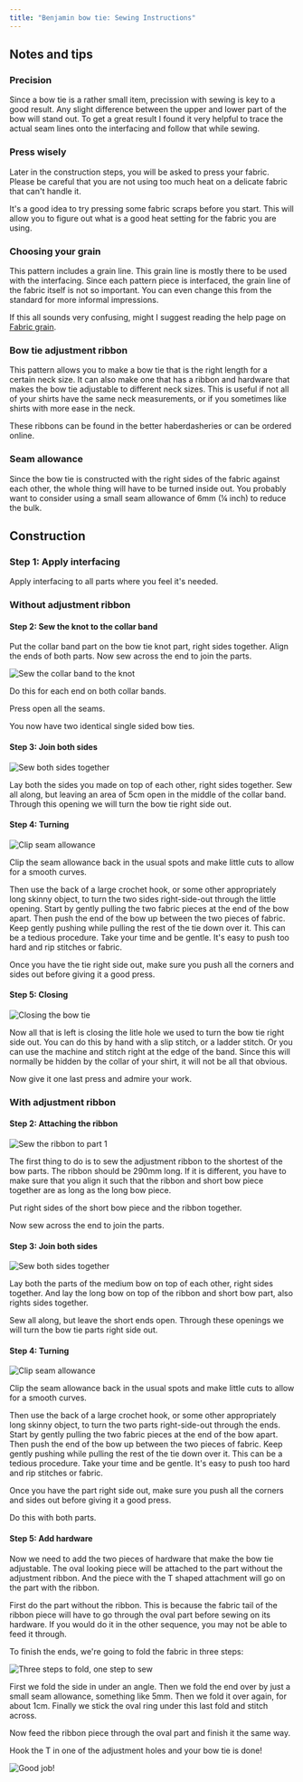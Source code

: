 ```yaml
---
title: "Benjamin bow tie: Sewing Instructions"
---
```


## Notes and tips

### Precision

Since a bow tie is a rather small item, precission with sewing is key to a good result.
Any slight difference between the upper and lower part of the bow will stand out.
To get a great result I found it very helpful to trace the actual seam lines
onto the interfacing and follow that while sewing.

### Press wisely

Later in the construction steps, you will be asked to press your fabric. Please be careful
that you are not using too much heat on a delicate fabric that can't handle it.

It's a good idea to try pressing some fabric scraps before you start. This will allow you to
figure out what is a good heat setting for the fabric you are using.

### Choosing your grain

This pattern includes a grain line. This grain line is mostly there to be used with
the interfacing. Since each pattern piece is interfaced, the grain line of the fabric
itself is not so important. You can even change this from the standard for more
informal impressions.

<Note>

If this all sounds very confusing, might I suggest reading the help
page on [Fabric grain](/docs/sewing/fabric-grain).

</Note>

### Bow tie adjustment ribbon

This pattern allows you to make a bow tie that is the right length for a certain neck
size. It can also make one that has a ribbon and hardware that makes the bow tie
adjustable to different neck sizes. This is useful if not all of your shirts have
the same neck measurements, or if you sometimes like shirts with more ease in the
neck.

These ribbons can be found in the better haberdasheries or can be ordered online.

### Seam allowance

Since the bow tie is constructed with the right sides of the fabric against each other,
the whole thing will have to be turned inside out. You probably want to consider using
a small seam allowance of 6mm (¼ inch) to reduce the bulk.

## Construction

### Step 1: Apply interfacing

Apply interfacing to all parts where you feel it's needed.

### Without adjustment ribbon

#### Step 2: Sew the knot to the collar band

Put the collar band part on the bow tie knot part, right sides together.
Align the ends of both parts. Now sew across the end to join the parts.

![Sew the collar band to the knot](step12.png)

Do this for each end on both collar bands.

Press open all the seams.

You now have two identical single sided bow ties.

#### Step 3: Join both sides

![Sew both sides together](step13.png)

Lay both the sides you made on top of each other, right sides together. Sew all
along, but leaving an area of 5cm open in the middle of the collar band. Through
this opening we will turn the bow tie right side out.

#### Step 4: Turning

![Clip seam allowance](step14.png)

Clip the seam allowance back in the usual spots and make little cuts to allow for
a smooth curves.

Then use the back of a large crochet hook, or some other appropriately long skinny
object, to turn the two sides right-side-out through the little opening. Start by
gently pulling the two fabric pieces at the end of the bow apart. Then push the
end of the bow up between the two pieces of fabric. Keep gently pushing while
pulling the rest of the tie down over it. This can be a tedious procedure. Take
your time and be gentle. It's easy to push too hard and rip stitches or fabric.

Once you have the tie right side out, make sure you push all the corners and sides
out before giving it a good press.

#### Step 5: Closing

![Closing the bow tie](step15.png)

Now all that is left is closing the litle hole we used to turn the bow tie
right side out. You can do this by hand with a slip stitch, or a ladder stitch.
Or you can use the machine and stitch right at the edge of the band. Since this
will normally be hidden by the collar of your shirt, it will not be all that obvious.

Now give it one last press and admire your work.

### With adjustment ribbon

#### Step 2: Attaching the ribbon

![Sew the ribbon to part 1](step22.png)

The first thing to do is to sew the adjustment ribbon to the shortest of the bow
parts. The ribbon should be 290mm long. If it is different, you have to make sure
that you align it such that the ribbon and short bow piece together are as long as
the long bow piece.

Put right sides of the short bow piece and the ribbon together.

Now sew across the end to join the parts.

#### Step 3: Join both sides

![Sew both sides together](step23.png)

Lay both the parts of the medium bow on top of each other, right sides together.
And lay the long bow on top of the ribbon and short bow part, also rights sides
together.

Sew all along, but leave the short ends open. Through these openings we will turn
the bow tie parts right side out.

#### Step 4: Turning

![Clip seam allowance](step14.png)

Clip the seam allowance back in the usual spots and make little cuts to allow for
a smooth curves.

Then use the back of a large crochet hook, or some other appropriately long skinny
object, to turn the two parts right-side-out through the ends. Start by
gently pulling the two fabric pieces at the end of the bow apart. Then push the
end of the bow up between the two pieces of fabric. Keep gently pushing while
pulling the rest of the tie down over it. This can be a tedious procedure. Take
your time and be gentle. It's easy to push too hard and rip stitches or fabric.

Once you have the part right side out, make sure you push all the corners and sides
out before giving it a good press.

Do this with both parts.

#### Step 5: Add hardware

Now we need to add the two pieces of hardware that make the bow tie adjustable.
The oval looking piece will be attached to the part without the adjustment ribbon.
And the piece with the T shaped attachment will go on the part with the ribbon.

First do the part without the ribbon. This is because the fabric tail of the
ribbon piece will have to go through the oval part before sewing on its hardware.
If you would do it in the other sequence, you may not be able to feed it through.

To finish the ends, we're going to fold the fabric in three steps:

![Three steps to fold, one step to sew](step25.png)

First we fold the side in under an angle. Then we fold the end over by just a small
seam allowance, something like 5mm. Then we fold it over again, for about 1cm.
Finally we stick the oval ring under this last fold and stitch across.

Now feed the ribbon piece through the oval part and finish it the same way.

Hook the T in one of the adjustment holes and your bow tie is done!

![Good job!](finished.gif)
